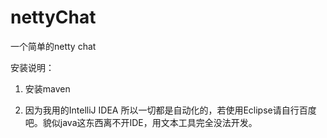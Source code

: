 # nettyChat
一个简单的netty chat 

安装说明：

1. 安装maven

2. 因为我用的IntelliJ IDEA 所以一切都是自动化的，若使用Eclipse请自行百度吧。貌似java这东西离不开IDE，用文本工具完全没法开发。

